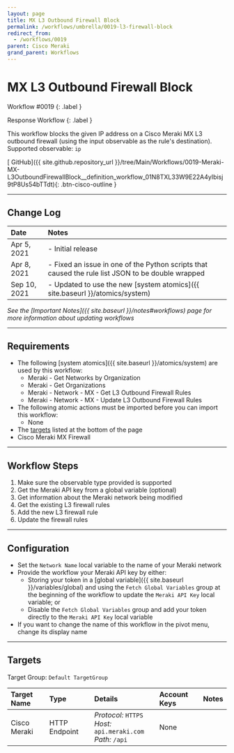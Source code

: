 ```yaml
---
layout: page
title: MX L3 Outbound Firewall Block
permalink: /workflows/umbrella/0019-l3-firewall-block
redirect_from:
  - /workflows/0019
parent: Cisco Meraki
grand_parent: Workflows
---
```


# MX L3 Outbound Firewall Block
<div markdown="1">
Workflow #0019
{: .label }

Response Workflow
{: .label }
</div>

This workflow blocks the given IP address on a Cisco Meraki MX L3 outbound firewall (using the input observable as the rule's destination). Supported observable: `ip`

[<i class="fab fa-github mr-1"></i> GitHub]({{ site.github.repository_url }}/tree/Main/Workflows/0019-Meraki-MX-L3OutboundFirewallBlock__definition_workflow_01N8TXL33W9E22A4yIbisj9tP8Us54bTTdt){: .btn-cisco-outline }

---

## Change Log

| Date | Notes |
|:-----|:------|
| Apr 5, 2021 | - Initial release |
| Apr 8, 2021 | - Fixed an issue in one of the Python scripts that caused the rule list JSON to be double wrapped |
| Sep 10, 2021 | - Updated to use the new [system atomics]({{ site.baseurl }}/atomics/system) |

_See the [Important Notes]({{ site.baseurl }}/notes#workflows) page for more information about updating workflows_

---

## Requirements
* The following [system atomics]({{ site.baseurl }}/atomics/system) are used by this workflow:
	* Meraki - Get Networks by Organization
	* Meraki - Get Organizations
	* Meraki - Network - MX - Get L3 Outbound Firewall Rules
	* Meraki - Network - MX - Update L3 Outbound Firewall Rules
* The following atomic actions must be imported before you can import this workflow:
	* None
* The [targets](#targets) listed at the bottom of the page
* Cisco Meraki MX Firewall

---

## Workflow Steps
1. Make sure the observable type provided is supported
1. Get the Meraki API key from a global variable (optional)
1. Get information about the Meraki network being modified
1. Get the existing L3 firewall rules
1. Add the new L3 firewall rule
1. Update the firewall rules

---

## Configuration
* Set the `Network Name` local variable to the name of your Meraki network
* Provide the workflow your Meraki API key by either:
	* Storing your token in a [global variable]({{ site.baseurl }}/variables/global) and using the `Fetch Global Variables` group at the beginning of the workflow to update the `Meraki API Key` local variable; or
	* Disable the `Fetch Global Variables` group and add your token directly to the `Meraki API Key` local variable
* If you want to change the name of this workflow in the pivot menu, change its display name

---

## Targets
Target Group: `Default TargetGroup`

| Target Name | Type | Details | Account Keys | Notes |
|:------------|:-----|:--------|:-------------|:------|
| Cisco Meraki | HTTP Endpoint | _Protocol:_ `HTTPS`<br />_Host:_ `api.meraki.com`<br />_Path:_ `/api` | None | |
